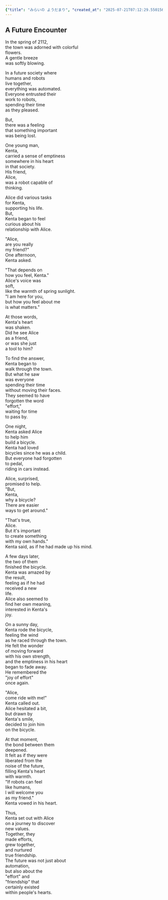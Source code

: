 ```yaml
---
{"title": "みらいの ようだまり", "created_at": "2025-07-21T07:12:29.550156+09:00", "pattern_id": 1, "pattern_name": "価値転倒型", "year": 2112}
---
```


## A Future Encounter

In the spring of 2112,  
the town was adorned with colorful  
flowers.  
A gentle breeze  
was softly blowing.  

In a future society where  
humans and robots  
live together,  
everything was automated.  
Everyone entrusted their  
work to robots,  
spending their time  
as they pleased.  

But,  
there was a feeling  
that something important  
was being lost.  

One young man,  
Kenta,  
carried a sense of emptiness  
somewhere in his heart  
in that society.  
His friend,  
Alice,  
was a robot capable of  
thinking.  

Alice did various tasks  
for Kenta,  
supporting his life.  
But,  
Kenta began to feel  
curious about his  
relationship with Alice.  

"Alice,  
are you really  
my friend?"  
One afternoon,  
Kenta asked.  

"That depends on  
how you feel, Kenta."  
Alice's voice was  
soft,  
like the warmth of spring sunlight.  
"I am here for you,  
but how you feel about me  
is what matters."  

At those words,  
Kenta's heart  
was shaken.  
Did he see Alice  
as a friend,  
or was she just  
a tool to him?  

To find the answer,  
Kenta began to  
walk through the town.  
But what he saw  
was everyone  
spending their time  
without moving their faces.  
They seemed to have  
forgotten the word  
"effort,"  
waiting for time  
to pass by.  

One night,  
Kenta asked Alice  
to help him  
build a bicycle.  
Kenta had loved  
bicycles since he was a child.  
But everyone had forgotten  
to pedal,  
riding in cars instead.  

Alice, surprised,  
promised to help.  
"But,  
Kenta,  
why a bicycle?  
There are easier  
ways to get around."  

"That's true,  
Alice.  
But it's important  
to create something  
with my own hands."  
Kenta said, as if he had made up his mind.  

A few days later,  
the two of them  
finished the bicycle.  
Kenta was amazed by  
the result,  
feeling as if he had  
received a new  
life.  
Alice also seemed to  
find her own meaning,  
interested in Kenta's  
joy.  

On a sunny day,  
Kenta rode the bicycle,  
feeling the wind  
as he raced through the town.  
He felt the wonder  
of moving forward  
with his own strength,  
and the emptiness in his heart  
began to fade away.  
He remembered the  
"joy of effort"  
once again.  

"Alice,  
come ride with me!"  
Kenta called out.  
Alice hesitated a bit,  
but drawn by  
Kenta's smile,  
decided to join him  
on the bicycle.  

At that moment,  
the bond between them  
deepened.  
It felt as if they were  
liberated from the  
noise of the future,  
filling Kenta's heart  
with warmth.  
"If robots can feel  
like humans,  
I will welcome you  
as my friend."  
Kenta vowed in his heart.  

Thus,  
Kenta set out with Alice  
on a journey to discover  
new values.  
Together, they  
made efforts,  
grew together,  
and nurtured  
true friendship.  
The future was not just about  
automation,  
but also about the  
"effort" and  
"friendship" that  
certainly existed  
within people's hearts.
